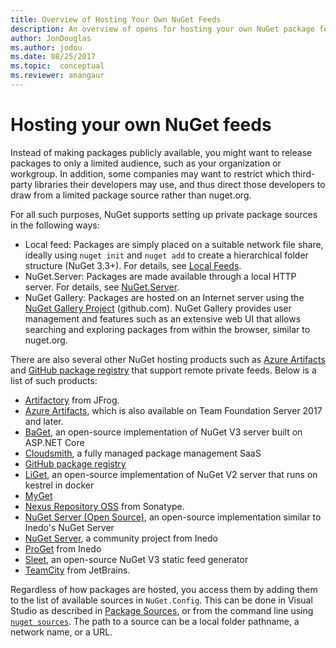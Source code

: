 ```yaml
---
title: Overview of Hosting Your Own NuGet Feeds
description: An overview of opens for hosting your own NuGet package feeds or galleries either locally or remotely.
author: JonDouglas
ms.author: jodou
ms.date: 08/25/2017
ms.topic:  conceptual
ms.reviewer: anangaur
---
```


# Hosting your own NuGet feeds

Instead of making packages publicly available, you might want to release packages to only a limited audience, such as your organization or workgroup. In addition, some companies may want to restrict which third-party libraries their developers may use, and thus direct those developers to draw from a limited package source rather than nuget.org.

For all such purposes, NuGet supports setting up private package sources in the following ways:

- Local feed: Packages are simply placed on a suitable network file share, ideally using `nuget init` and `nuget add` to create a hierarchical folder structure (NuGet 3.3+). For details, see [Local Feeds](../hosting-packages/local-feeds.md).
- NuGet.Server: Packages are made available through a local HTTP server. For details, see [NuGet.Server](../hosting-packages/nuget-server.md).
- NuGet Gallery: Packages are hosted on an Internet server using the [NuGet Gallery Project](https://github.com/NuGet/NuGetGallery#build-and-run-the-gallery-in-arbitrary-number-easy-steps) (github.com). NuGet Gallery provides user management and features such as an extensive web UI that allows searching and exploring packages from within the browser, similar to nuget.org.

There are also several other NuGet hosting products such as [Azure Artifacts](https://www.visualstudio.com/docs/package/nuget/publish) and [GitHub package registry](https://help.github.com/articles/configuring-nuget-for-use-with-github-package-registry) that support remote private feeds. Below is a list of such products:

- [Artifactory](https://www.jfrog.com/artifactory/) from JFrog.
- [Azure Artifacts](https://www.visualstudio.com/docs/package/nuget/publish), which is also available on Team Foundation Server 2017 and later.
- [BaGet](https://github.com/loic-sharma/BaGet), an open-source implementation of NuGet V3 server built on ASP.NET Core
- [Cloudsmith](https://cloudsmith.io/l/nuget-feed/), a fully managed package management SaaS
- [GitHub package registry](https://help.github.com/articles/configuring-nuget-for-use-with-github-package-registry)
- [LiGet](https://github.com/ai-traders/liget), an open-source implementation of NuGet V2 server that runs on kestrel in docker
- [MyGet](https://myget.org)
- [Nexus Repository OSS](https://www.sonatype.com/nexus-repository-oss) from Sonatype.
- [NuGet Server (Open Source)](https://github.com/svenkle/nuget-server), an open-source implementation similar to Inedo's NuGet Server
- [NuGet Server](http://nugetserver.net/), a community project from Inedo
- [ProGet](https://inedo.com/proget) from Inedo
- [Sleet](https://github.com/emgarten/sleet), an open-source NuGet V3 static feed generator
- [TeamCity](https://www.jetbrains.com/teamcity/) from JetBrains.

Regardless of how packages are hosted, you access them by adding them to the list of available sources in `NuGet.Config`. This can be done in Visual Studio as described in [Package Sources](../consume-packages/install-use-packages-visual-studio.md#package-sources), or from the command line using [`nuget sources`](../reference/cli-reference/cli-ref-sources.md). The path to a source can be a local folder pathname, a network name, or a URL.

